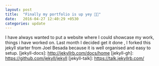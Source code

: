 ```yaml
---
layout: post
title:  "Finally my portfolio is up yey 🤘😝"
date:   2016-04-27 12:40:29 +0530
categories: update
---
```

I have always wanted to put a website where I could showcase my work, things i have worked on. Last month I decided get it done , I forked this jekyll starter from Joel Besada because it is well organised and easy to setup.
[jekyll-docs]: http://jekyllrb.com/docs/home
[jekyll-gh]:   https://github.com/jekyll/jekyll
[jekyll-talk]: https://talk.jekyllrb.com/
